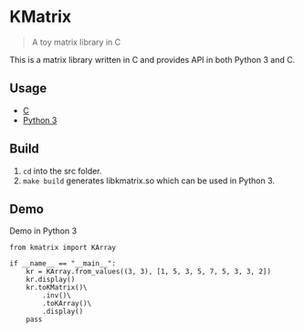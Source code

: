 # KMatrix

> A toy matrix library in C

This is a matrix library written in C and provides API in both Python 3 and C.

## Usage
- [C](./doc/c.md)
- [Python 3](./doc/python.md)

## Build
1. `cd` into the src folder.
2. `make build` generates libkmatrix.so which can be used in Python 3.

## Demo

Demo in Python 3

```python3
from kmatrix import KArray

if __name__ == "__main__":
    kr = KArray.from_values((3, 3), [1, 5, 3, 5, 7, 5, 3, 3, 2])
    kr.display()
    kr.toKMatrix()\
        .inv()\
        .toKArray()\
        .display()
    pass
```

